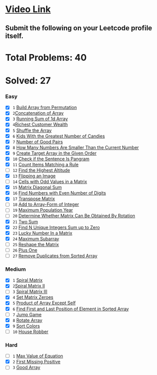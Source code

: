 # [Video Link](https://youtu.be/n60Dn0UsbEk)

## Submit the following on your Leetcode profile itself.

# Total Problems: 40
# Solved: 27

### Easy
-[x] `1` [Build Array from Permutation](https://leetcode.com/problems/build-array-from-permutation/)
-[x] `2`[Concatenation of Array](https://leetcode.com/problems/concatenation-of-array/)
-[x] `3` [Running Sum of 1d Array](https://leetcode.com/problems/running-sum-of-1d-array/)
-[x] `4`[Richest Customer Wealth](https://leetcode.com/problems/richest-customer-wealth/)
-[x] `5` [Shuffle the Array](https://leetcode.com/problems/shuffle-the-array/)
-[x] `6` [Kids With the Greatest Number of Candies](https://leetcode.com/problems/kids-with-the-greatest-number-of-candies/)
-[x] `7` [Number of Good Pairs](https://leetcode.com/problems/number-of-good-pairs/)
-[x] `8` [How Many Numbers Are Smaller Than the Current Number](https://leetcode.com/problems/how-many-numbers-are-smaller-than-the-current-number/)
-[x] `9` [Create Target Array in the Given Order](https://leetcode.com/problems/create-target-array-in-the-given-order/)
-[x] `10` [Check if the Sentence Is Pangram](https://leetcode.com/problems/check-if-the-sentence-is-pangram/)
-[x] `11` [Count Items Matching a Rule](https://leetcode.com/problems/count-items-matching-a-rule/)
-[ ] `12` [Find the Highest Altitude](https://leetcode.com/problems/find-the-highest-altitude/)
-[x] `13` [Flipping an Image](https://leetcode.com/problems/flipping-an-image/)
-[ ] `14` [Cells with Odd Values in a Matrix](https://leetcode.com/problems/cells-with-odd-values-in-a-matrix/)
-[x] `15` [Matrix Diagonal Sum](https://leetcode.com/problems/matrix-diagonal-sum/)
-[x] `16` [Find Numbers with Even Number of Digits](https://leetcode.com/problems/find-numbers-with-even-number-of-digits/)
-[x] `17` [Transpose Matrix](https://leetcode.com/problems/transpose-matrix/)
-[ ] `18` [Add to Array-Form of Integer](https://leetcode.com/problems/add-to-array-form-of-integer/)
-[ ] `19` [Maximum Population Year](https://leetcode.com/problems/maximum-population-year/)
-[ ] `20` [Determine Whether Matrix Can Be Obtained By Rotation](https://leetcode.com/problems/determine-whether-matrix-can-be-obtained-by-rotation/)
-[x] `21` [Two Sum](https://leetcode.com/problems/two-sum/)
-[x] `22` [Find N Unique Integers Sum up to Zero](https://leetcode.com/problems/find-n-unique-integers-sum-up-to-zero/)
-[x] `23` [Lucky Number In a Matrix](https://leetcode.com/problems/lucky-numbers-in-a-matrix/)
-[x] `24` [Maximum Subarray](https://leetcode.com/problems/maximum-subarray/)
-[ ] `25` [Reshape the Matrix](https://leetcode.com/problems/reshape-the-matrix/)
-[ ] `26` [Plus One](https://leetcode.com/problems/plus-one/)
-[ ] `27` [Remove Duplicates from Sorted Array](https://leetcode.com/problems/remove-duplicates-from-sorted-array/)

### Medium
-[x] `1` [Spiral Matrix](https://leetcode.com/problems/spiral-matrix/)
-[x] `2`[Spiral Matrix II](https://leetcode.com/problems/spiral-matrix-ii/)
-[ ] `3` [Spiral Matrix III](https://leetcode.com/problems/spiral-matrix-iii/)
-[x] `4` [Set Matrix Zeroes](https://leetcode.com/problems/set-matrix-zeroes/)
-[x] `5` [Product of Array Except Self](https://leetcode.com/problems/product-of-array-except-self/)
-[x] `6` [Find First and Last Position of Element in Sorted Array](https://leetcode.com/problems/find-first-and-last-position-of-element-in-sorted-array/)
-[ ] `7` [Jump Game](https://leetcode.com/problems/jump-game/)
-[x] `8` [Rotate Array](https://leetcode.com/problems/rotate-array/)
-[x] `9` [Sort Colors](https://leetcode.com/problems/sort-colors/)
-[ ] `10` [House Robber](https://leetcode.com/problems/house-robber/)

### Hard
-[ ] `1` [Max Value of Equation](https://leetcode.com/problems/max-value-of-equation/)
-[x] `2` [First Missing Positive](https://leetcode.com/problems/first-missing-positive/)
-[ ] `3` [Good Array](https://leetcode.com/problems/check-if-it-is-a-good-array/)
